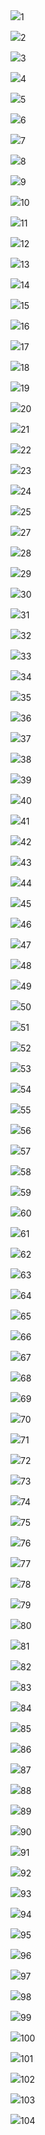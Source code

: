 


<div id = "Bilder">
<img src="1.jpg"/>1
  
<img src="2.jpg"/>2

<img src="3.jpg"/>3

<img src="4.jpg"/>4

<img src="5.jpg"/>5

<img src="6.jpg"/>6

<img src="7.jpg"/>7

<img src="8.jpg"/>8

<img src="9.jpg"/>9

<img src="10.jpg"/>10

<img src="11.jpg"/>11

<img src="12.jpg"/>12

<img src="13.jpg"/>13

<img src="14.jpg"/>14

<img src="15.jpg"/>15

<img src="16.jpg"/>16

<img src="17.jpg"/>17

<img src="18.jpg"/>18

<img src="19.jpg"/>19

<img src="20.jpg"/>20

<img src="21.jpg"/>21

<img src="22.jpg"/>22

<img src="23.jpg"/>23

<img src="24.jpg"/>24

<img src="25.jpg"/>25

<img src="27.jpg"/>27

<img src="28.jpg"/>28

<img src="29.jpg"/>29

<img src="30.jpg"/>30

<img src="31.jpg"/>31

<img src="32.jpg"/>32

<img src="33.jpg"/>33

<img src="34.jpg"/>34

<img src="35.jpg"/>35

<img src="36.jpg"/>36

<img src="37.jpg"/>37

<img src="38.jpg"/>38

<img src="39.jpg"/>39

<img src="40.jpg"/>40

<img src="41.jpg"/>41

<img src="42.jpg"/>42

<img src="43.jpg"/>43

<img src="44.jpg"/>44

<img src="45.jpg"/>45

<img src="46.jpg"/>46

<img src="47.jpg"/>47

<img src="48.jpg"/>48

<img src="49.jpg"/>49

<img src="50.jpg"/>50

<img src="51.jpg"/>51

<img src="52.jpg"/>52

<img src="53.jpg"/>53

<img src="54.jpg"/>54

<img src="55.jpg"/>55

<img src="56.jpg"/>56

<img src="57.jpg"/>57

<img src="76.jpg"/>58

<img src="77.jpg"/>59

<img src="78.jpg"/>60

<img src="79.jpg"/>61

<img src="80.jpg"/>62

<img src="81.jpg"/>63

<img src="82.jpg"/>64

<img src="83.jpg"/>65

<img src="84.jpg"/>66

<img src="85.jpg"/>67

<img src="86.jpg"/>68

<img src="87.jpg"/>69

<img src="88.jpg"/>70

<img src="89.jpg"/>71

<img src="90.jpg"/>72

<img src="91.jpg"/>73

<img src="92.jpg"/>74

<img src="93.jpg"/>75

<img src="94.jpg"/>76

<img src="95.jpg"/>77

<img src="96.jpg"/>78

<img src="97.jpg"/>79

<img src="98.jpg"/>80

<img src="99.jpg"/>81

<img src="100.jpg"/>82

<img src="101.jpg"/>83

<img src="102.jpg"/>84

<img src="103.jpg"/>85

<img src="104.jpg"/>86

<img src="105.jpg"/>87

<img src="106.jpg"/>88

<img src="107.jpg"/>89

<img src="108.jpg"/>90

<img src="109.jpg"/>91

<img src="110.jpg"/>92

<img src="111.jpg"/>93

<img src="112.jpg"/>94

<img src="113.jpg"/>95

<img src="114.jpg"/>96

<img src="115.jpg"/>97

<img src="116.jpg"/>98

<img src="117.jpg"/>99

<img src="118.jpg"/>100

<img src="119.jpg"/>101

<img src="120.jpg"/>102

<img src="121.jpg"/>103

<img src="122.jpg"/>104


</div>

